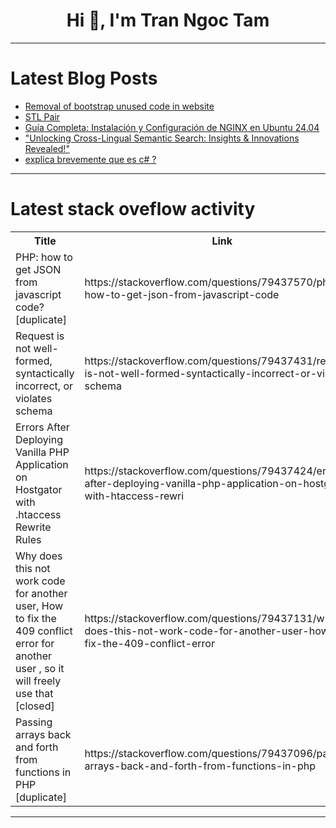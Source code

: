 <h1 align="center">Hi 👋, I'm Tran Ngoc Tam</h1>

---

# Latest Blog Posts 
<!-- BLOG-POST-LIST:START -->
- [Removal of bootstrap unused code in website](https://dev.to/paga_1403a6980c16afd0444f/removal-of-bootstrap-unused-code-in-website-4j28)
- [STL Pair](https://dev.to/mujahida_joynab_64c7407d8/stl-pair-19ho)
- [Guía Completa: Instalación y Configuración de NGINX en Ubuntu 24.04](https://dev.to/hopsersmerk/guia-completa-instalacion-y-configuracion-de-nginx-en-ubuntu-2404-3i9k)
- [&quot;Unlocking Cross-Lingual Semantic Search: Insights &amp; Innovations Revealed!&quot;](https://dev.to/gilles_hamelink_ea9ff7d93/unlocking-cross-lingual-semantic-search-insights-innovations-revealed-57j6)
- [explica brevemente que es c# ?](https://dev.to/ricardojavister/explica-brevemente-que-es-c--4lij)
<!-- BLOG-POST-LIST:END -->

---

# Latest stack oveflow activity
<table>
  <tr><th>Title</th><th>Link</th></tr>
  <!-- STACKOVERFLOW:START --><tr><td>PHP: how to get JSON from javascript code? [duplicate]</td><td>https://stackoverflow.com/questions/79437570/php-how-to-get-json-from-javascript-code</td></tr><tr><td>Request is not well-formed, syntactically incorrect, or violates schema</td><td>https://stackoverflow.com/questions/79437431/request-is-not-well-formed-syntactically-incorrect-or-violates-schema</td></tr><tr><td>Errors After Deploying Vanilla PHP Application on Hostgator with .htaccess Rewrite Rules</td><td>https://stackoverflow.com/questions/79437424/errors-after-deploying-vanilla-php-application-on-hostgator-with-htaccess-rewri</td></tr><tr><td>Why does this not work code for another user, How to fix the 409 conflict error for another user , so it will freely use that [closed]</td><td>https://stackoverflow.com/questions/79437131/why-does-this-not-work-code-for-another-user-how-to-fix-the-409-conflict-error</td></tr><tr><td>Passing arrays back and forth from functions in PHP [duplicate]</td><td>https://stackoverflow.com/questions/79437096/passing-arrays-back-and-forth-from-functions-in-php</td></tr><!-- STACKOVERFLOW:END -->
</table>

---


